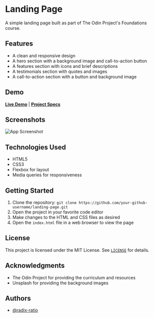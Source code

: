 # Landing Page
A simple landing page built as part of The Odin Project's Foundations course.


## Features

- A clean and responsive design
- A hero section with a background image and call-to-action button
- A features section with icons and brief descriptions
- A testimonials section with quotes and images
- A call-to-action section with a button and background image


## Demo

[**Live Demo**](https://felixtanhm.github.io/my-odin-projects/foundations/02-landing-page/) | [**Project Specs**](https://www.theodinproject.com/lessons/foundations-landing-page) 


## Screenshots

![App Screenshot](https://via.placeholder.com/468x300?text=App+Screenshot+Here)


## Technologies Used

- HTML5
- CSS3
- Flexbox for layout
- Media queries for responsiveness


## Getting Started

1. Clone the repository: `git clone https://github.com/your-github-username/landing-page.git`
2. Open the project in your favorite code editor
3. Make changes to the HTML and CSS files as desired
4. Open the `index.html` file in a web browser to view the page


## License

This project is licensed under the MIT License. See [`LICENSE`](https://choosealicense.com/licenses/mit/)  for details.


## Acknowledgments

- The Odin Project for providing the curriculum and resources
- Unsplash for providing the background images


## Authors

- [@radix-ratio](https://www.github.com/radix-ratio)

